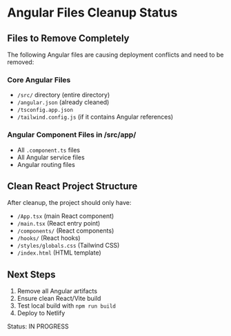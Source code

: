 # Angular Files Cleanup Status

## Files to Remove Completely

The following Angular files are causing deployment conflicts and need to be removed:

### Core Angular Files
- `/src/` directory (entire directory)
- `/angular.json` (already cleaned)
- `/tsconfig.app.json`
- `/tailwind.config.js` (if it contains Angular references)

### Angular Component Files in /src/app/
- All `.component.ts` files
- All Angular service files
- Angular routing files

## Clean React Project Structure

After cleanup, the project should only have:
- `/App.tsx` (main React component)
- `/main.tsx` (React entry point)
- `/components/` (React components)
- `/hooks/` (React hooks)
- `/styles/globals.css` (Tailwind CSS)
- `/index.html` (HTML template)

## Next Steps

1. Remove all Angular artifacts
2. Ensure clean React/Vite build
3. Test local build with `npm run build`
4. Deploy to Netlify

Status: IN PROGRESS